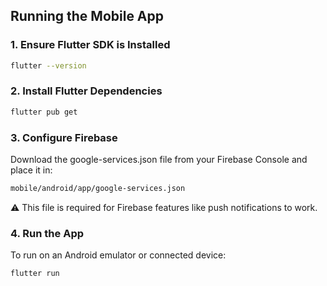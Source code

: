 ## Running the Mobile App

### 1. Ensure Flutter SDK is Installed

```bash
flutter --version
```

### 2. Install Flutter Dependencies

```bash
flutter pub get
```

### 3. Configure Firebase

Download the google-services.json file from your Firebase Console and place it in:

```bash
mobile/android/app/google-services.json
```
⚠️ This file is required for Firebase features like push notifications to work.

### 4. Run the App
To run on an Android emulator or connected device:

```bash
flutter run
```
